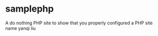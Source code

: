samplephp
=========

A do nothing PHP site to show that you properly configured a PHP site
name yanqi liu

